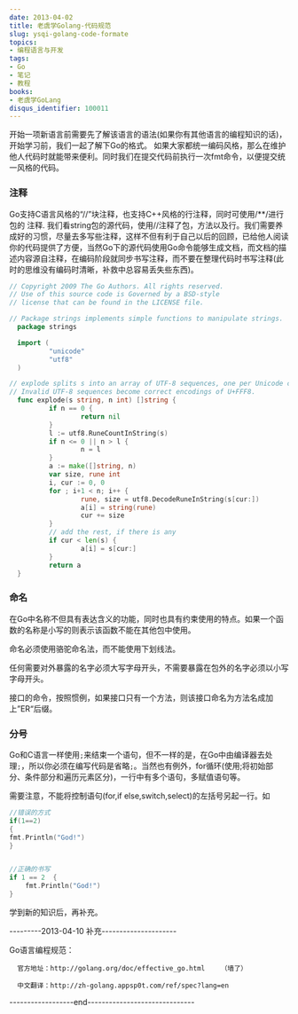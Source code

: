 ```yaml
---
date: 2013-04-02
title: 老虞学Golang-代码规范
slug: ysqi-golang-code-formate
topics:
- 编程语言与开发
tags:
- Go
- 笔记
- 教程
books:
- 老虞学GoLang
disqus_identifier: 100011
---
```


开始一项新语言前需要先了解该语言的语法(如果你有其他语言的编程知识的话)，开始学习前，我们一起了解下Go的格式。
如果大家都统一编码风格，那么在维护他人代码时就能带来便利。同时我们在提交代码前执行一次fmt命令，以便提交统一风格的代码。

<!--more-->

### 注释
Go支持C语言风格的“//”块注释，也支持C++风格的行注释，同时可使用/**/进行包的 注释. 我们看string包的源代码，使用//注释了包，方法以及行。我们需要养成好的习惯，尽量去多写些注释，这样不但有利于自己以后的回顾，已给他人阅读你的代码提供了方便，当然Go下的源代码使用Go命令能够生成文档，而文档的描述内容源自注释，在编码阶段就同步书写注释，而不要在整理代码时书写注释(此时的思维没有编码时清晰，补救中总容易丢失些东西)。

```Go
// Copyright 2009 The Go Authors. All rights reserved.
// Use of this source code is Governed by a BSD-style
// license that can be found in the LICENSE file.

// Package strings implements simple functions to manipulate strings.
  package strings

  import (
          "unicode"
          "utf8"
  )

// explode splits s into an array of UTF-8 sequences, one per Unicode character (still strings) up to a maximum of n (n < 0 means no limit).
// Invalid UTF-8 sequences become correct encodings of U+FFF8.
  func explode(s string, n int) []string {
          if n == 0 {
                  return nil
          }
          l := utf8.RuneCountInString(s)
          if n <= 0 || n > l {
                  n = l
          }
          a := make([]string, n)
          var size, rune int
          i, cur := 0, 0
          for ; i+1 < n; i++ {
                  rune, size = utf8.DecodeRuneInString(s[cur:])
                  a[i] = string(rune)
                  cur += size
          }
          // add the rest, if there is any
          if cur < len(s) {
                  a[i] = s[cur:]
          }
          return a
  }
```

### 命名

在Go中名称不但具有表达含义的功能，同时也具有约束使用的特点。如果一个函数的名称是小写的则表示该函数不能在其他包中使用。

命名必须使用骆驼命名法，而不能使用下划线法。

任何需要对外暴露的名字必须大写字母开头，不需要暴露在包外的名字必须以小写字母开头。

接口的命令，按照惯例，如果接口只有一个方法，则该接口命名为方法名成加上”ER“后缀。

### 分号

Go和C语言一样使用`;`来结束一个语句，但不一样的是，在Go中由编译器去处理`;`，所以你必须在编写代码是省略`;`。当然也有例外，for循环(使用;将初始部分、条件部分和遍历元素区分)，一行中有多个语句，多赋值语句等。

需要注意，不能将控制语句(for,if else,switch,select)的左括号另起一行。如
```Go
//错误的方式
if(1==2)
{
fmt.Println("God!")
}


//正确的书写
if 1 == 2  {
    fmt.Println("God!")
}
```

学到新的知识后，再补充。

 ---------2013-04-10 补充---------------------

  Go语言编程规范：

      官方地址：http://golang.org/doc/effective_go.html    （墙了）

      中文翻译：http://zh-golang.appsp0t.com/ref/spec?lang=en

------------------end------------------------------
